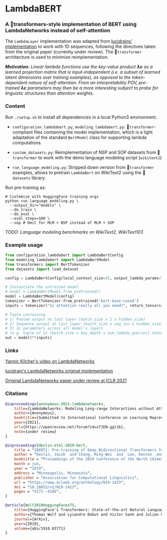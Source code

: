 # LambdaBERT

### A 🤗transformers-style implementation of BERT using LambdaNetworks instead of self-attention

The `LambdaLayer` implementation was adapted from [lucidrains' implementation](https://github.com/lucidrains/lambda-networks) to work with 1D sequences, following the directives taken from the original paper (currently under review). The 🤗`transformer` architecture is used to minimize reimplementation.

*__Motivation:__ Linear lambda functions use the key-value product __λc__ as a learned projection matrix that is input-independent (i.e. a subset of learned latent dimensions over training examples), as opposed to the token-dependent nature of self-attention. From an interpretability POV, pre-trained __λc__ parameters may then be a more interesting subject to probe for linguistic structures than attention weights.*

### Content

Run `./setup.sh` to install all dependencies in a local Python3 environment.


- `configuration_lambdabert.py`, `modeling_lambdabert.py`: 🤗`transformer`-compliant files containing the model implementation, which is a light adaptation of the standard `BertModel` class for supporting lambda computations.

- `custom_datasets.py`: Reimplementation of NSP and SOP datasets from 🤗`transformer` to work with the demo language modeling script (`wikitext2`)

- `run_language_modeling.py`: Stripped down version from 🤗`transformer` examples, allows to pretrain `LambdaBert` on WikiText2 using the 🤗`datasets` library.

Run pre-training as:

```shell
# Customize with HuggingFace training args
python run_language_modeling.py \
  --output_dir="models" \
  --do_train \
  --do_eval \
  --eval_steps=100 \
  --sop # Omit for MLM + NSP instead of MLM + SOP
```

*TODO: Language modeling benchmarks on WikiText2, WikiText103*

### Example usage

```python
from configuration_lambdabert import LambdaBertConfig
from modeling_lambdabert import LambdaBertModel
from transformers import BertTokenizer
from datasets import load_dataset

config = LambdaBertConfig(local_context_size=25, output_lambda_params=True)

# Instantiate the untrained model
# model = LambdaBertModel.from_pretrained()
model = LambdaBertModel(config)
tokenizer = BertTokenizer.from_pretrained('bert-base-cased')
inputs = tokenizer("Is attention really all you need?", return_tensors="pt")

# Tuple containing
# 1) Pooled output at last layer [batch_size x 1 x hidden_size]
# 2) Sequence output at last layer [batch_size x seq_len x hidden_size]
# 3) λc parameters across all model's layers
# (e.g. tuple of 12 [batch_size x key_depth x num_lambda_queries] tensors)
out = model(**inputs)
```

### Links

[Yannic Kilcher's video on LambdaNetworks](https://www.youtube.com/watch?v=3qxJ2WD8p4w&t=3081s)

[lucidrain's LambdaNetworks original implementation](https://github.com/lucidrains/lambda-networks)

[Original LambdaNetworks paper under review at ICLR 2021](https://openreview.net/forum?id=xTJEN-ggl1b)

### Citations

```bibtex
@inproceedings{anonymous-2021-lambdanetworks,
    title={LambdaNetworks: Modeling Long-range Interactions without Attention},
    author={Anonymous},
    booktitle={Submitted to International Conference on Learning Representations},
    year={2021},
    url={https://openreview.net/forum?id=xTJEN-ggl1b},
    note={under review}
}

@inproceedings{devlin-etal-2019-bert,
    title = "{BERT}: Pre-training of Deep Bidirectional Transformers for Language Understanding",
    author = "Devlin, Jacob  and Chang, Ming-Wei  and  Lee, Kenton  and  Toutanova, Kristina",
    booktitle = "Proceedings of the 2019 Conference of the North {A}merican Chapter of the Association for Computational Linguistics: Human Language Technologies, Volume 1 (Long and Short Papers)",
    month = jun,
    year = "2019",
    address = "Minneapolis, Minnesota",
    publisher = "Association for Computational Linguistics",
    url = "https://www.aclweb.org/anthology/N19-1423",
    doi = "10.18653/v1/N19-1423",
    pages = "4171--4186",
}

@article{Wolf2019HuggingFacesTS,
    title={HuggingFace's Transformers: State-of-the-art Natural Language Processing},
    author={Thomas Wolf and Lysandre Debut and Victor Sanh and Julien Chaumond and Clement Delangue and Anthony Moi and Pierric Cistac and Tim Rault and Rémi Louf and Morgan Funtowicz and Joe Davison and Sam Shleifer and Patrick von Platen and Clara Ma and Yacine Jernite and Julien Plu and Canwen Xu and Teven Le Scao and Sylvain Gugger and Mariama Drame and Quentin Lhoest and Alexander M. Rush},
    journal={ArXiv},
    year={2019},
    volume={abs/1910.03771}
}
```
